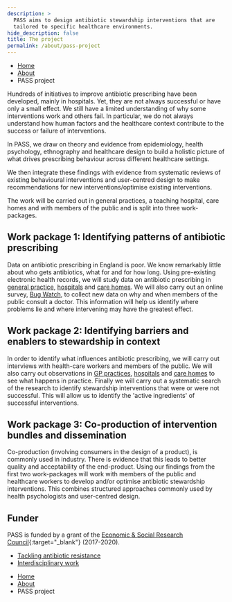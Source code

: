 ```yaml
---
description: >
  PASS aims to design antibiotic stewardship interventions that are 
  tailored to specific healthcare environments.
hide_description: false
title: The project
permalink: /about/pass-project
---
```


<ul class="breadcrumb">
  <li><a href="/">Home</a></li>
  <li><a href="/about">About</a></li>
  <li>PASS project</li>
</ul>


Hundreds of initiatives to improve antibiotic prescribing have been developed, mainly in hospitals. Yet, they are not always successful or have only a small effect. We still have a limited understanding of why some interventions work and others fail. In particular, we do not always understand how human factors and the healthcare context contribute to the success or failure of interventions.

In PASS, we draw on theory and evidence from epidemiology, health psychology, ethnography and healthcare design to build a holistic picture of what drives prescribing behaviour across different healthcare settings.

We then integrate these findings with evidence from systematic reviews of existing behavioural interventions and user-centred design to make recommendations for new interventions/optimise existing interventions.

The work will be carried out in general practices, a teaching hospital, care homes and with members of the public and is split into three work-packages.


## Work package 1: Identifying patterns of antibiotic prescribing

Data on antibiotic prescribing in England is poor. We know remarkably little about who gets antibiotics, what for and for how long. Using pre-existing electronic health records, we will study data on antibiotic prescribing in [general practice](/research/primary-care), [hospitals](/research/secondary-care) and [care homes](/research/care-homes). We will also carry out an online survey, [Bug Watch](/research/Bug-Watch), to collect new data on why and when members of the public consult a doctor. This information will help us identify where problems lie and where intervening may have the greatest effect.

## Work package 2: Identifying barriers and enablers to stewardship in context 

In order to identify what influences antibiotic prescribing, we will carry out interviews with health-care workers and members of the public. We will also carry out observations in [GP practices](/research/primary-care), [hospitals](/research/secondary-care) and [care homes](/research/care-homes) to see what happens in practice. Finally we will carry out a systematic search of the research to identify stewardship interventions that were or were not successful. This will allow us to identify the 'active ingredients' of successful interventions. 

## Work package 3: Co-production of intervention bundles and dissemination

Co-production (involving consumers in the design of a product), is commonly used in industry. There is evidence that this leads to better quality and acceptability of the end-product. Using our findings from the first two work-packages will work with members of the public and healthcare workers to develop and/or optimise antibiotic stewardship interventions.
  This combines structured approaches commonly used by health psychologists and user-centred design.

## Funder


PASS is funded by a grant of the [Economic & Social Research Council](https://esrc.ukri.org/){:target="_blank"} (2017-2020).
<br>

 
 
<hy-img style="max-width: 400px;" src="/assets/icons/logo_ESRC.png" alt="ESRC logo" title="ESRC logo"></hy-img> 


<nav class="pagination heading clearfix" role="navigation">
<ul>
<li class="pagination-item older">
<a href="/about/tackling-antibiotic-resistance/" rel="next">Tackling antibiotic resistance</a>
</li>
<li class="pagination-item newer"> <a href="/about/interdisciplinary-work">Interdisciplinary work</a>
</li>
</ul>
</nav>

<ul class="breadcrumb">
  <li><a href="/">Home</a></li>
  <li><a href="/about">About</a></li>
  <li>PASS project</li>
</ul>